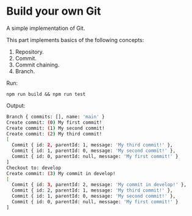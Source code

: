 # Build your own Git

A simple implementation of Git.

This part implements basics of the following concepts:
1. Repository.
2. Commit.
3. Commit chaining.
4. Branch.

Run:
```
npm run build && npm run test
```

Output:
```bash
Branch { commits: [], name: 'main' }
Create commit: (0) My first commit!
Create commit: (1) My second commit!
Create commit: (2) My third commit!
[
  Commit { id: 2, parentId: 1, message: 'My third commit!' },
  Commit { id: 1, parentId: 0, message: 'My second commit!' },
  Commit { id: 0, parentId: null, message: 'My first commit!' }
]
Checkout to: develop
Create commit: (3) My commit in develop!
[
  Commit { id: 3, parentId: 2, message: 'My commit in develop!' },
  Commit { id: 2, parentId: 1, message: 'My third commit!' },
  Commit { id: 1, parentId: 0, message: 'My second commit!' },
  Commit { id: 0, parentId: null, message: 'My first commit!' }
]
```